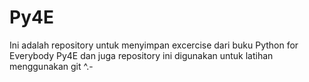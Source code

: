 # Py4E

Ini adalah repository untuk menyimpan excercise dari buku Python for Everybody Py4E
dan juga repository ini digunakan untuk latihan menggunakan git ^.-
